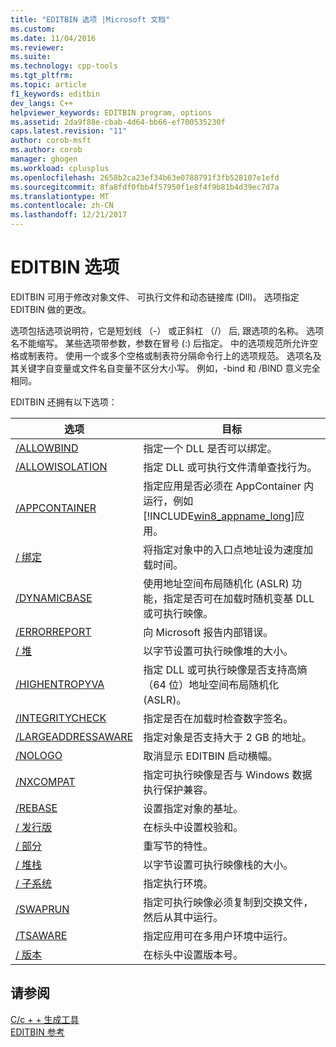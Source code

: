 ```yaml
---
title: "EDITBIN 选项 |Microsoft 文档"
ms.custom: 
ms.date: 11/04/2016
ms.reviewer: 
ms.suite: 
ms.technology: cpp-tools
ms.tgt_pltfrm: 
ms.topic: article
f1_keywords: editbin
dev_langs: C++
helpviewer_keywords: EDITBIN program, options
ms.assetid: 2da9f88e-cbab-4d64-bb66-ef700535230f
caps.latest.revision: "11"
author: corob-msft
ms.author: corob
manager: ghogen
ms.workload: cplusplus
ms.openlocfilehash: 2658b2ca23ef34b63e0788791f3fb528107e1efd
ms.sourcegitcommit: 8fa8fdf0fbb4f57950f1e8f4f9b81b4d39ec7d7a
ms.translationtype: MT
ms.contentlocale: zh-CN
ms.lasthandoff: 12/21/2017
---
```

# <a name="editbin-options"></a>EDITBIN 选项
EDITBIN 可用于修改对象文件、 可执行文件和动态链接库 (Dll)。 选项指定 EDITBIN 做的更改。  
  
 选项包括选项说明符，它是短划线 （-） 或正斜杠 （/） 后, 跟选项的名称。 选项名不能缩写。 某些选项带参数，参数在冒号 (:) 后指定。 中的选项规范所允许空格或制表符。 使用一个或多个空格或制表符分隔命令行上的选项规范。 选项名及其关键字自变量或文件名自变量不区分大小写。 例如，-bind 和 /BIND 意义完全相同。  
  
 EDITBIN 还拥有以下选项：  
  
|选项|目标|  
|------------|-------------|  
|[/ALLOWBIND](../../build/reference/allowbind.md)|指定一个 DLL 是否可以绑定。|  
|[/ALLOWISOLATION](../../build/reference/allowisolation.md)|指定 DLL 或可执行文件清单查找行为。|  
|[/APPCONTAINER](../../build/reference/appcontainer.md)|指定应用是否必须在 AppContainer 内运行，例如 [!INCLUDE[win8_appname_long](../../build/includes/win8_appname_long_md.md)]应用。|  
|[/ 绑定](../../build/reference/bind.md)|将指定对象中的入口点地址设为速度加载时间。|  
|[/DYNAMICBASE](../../build/reference/dynamicbase.md)|使用地址空间布局随机化 (ASLR) 功能，指定是否可在加载时随机变基 DLL 或可执行映像。|  
|[/ERRORREPORT](../../build/reference/errorreport-editbin-exe.md)|向 Microsoft 报告内部错误。|  
|[/ 堆](../../build/reference/heap.md)|以字节设置可执行映像堆的大小。|  
|[/HIGHENTROPYVA](../../build/reference/highentropyva.md)|指定 DLL 或可执行映像是否支持高熵（64 位）地址空间布局随机化 (ASLR)。|  
|[/INTEGRITYCHECK](../../build/reference/integritycheck.md)|指定是否在加载时检查数字签名。|  
|[/LARGEADDRESSAWARE](../../build/reference/largeaddressaware.md)|指定对象是否支持大于 2 GB 的地址。|  
|[/NOLOGO](../../build/reference/nologo-editbin.md)|取消显示 EDITBIN 启动横幅。|  
|[/NXCOMPAT](../../build/reference/nxcompat.md)|指定可执行映像是否与 Windows 数据执行保护兼容。|  
|[/REBASE](../../build/reference/rebase.md)|设置指定对象的基址。|  
|[/ 发行版](../../build/reference/release.md)|在标头中设置校验和。|  
|[/ 部分](../../build/reference/section-editbin.md)|重写节的特性。|  
|[/ 堆栈](../../build/reference/stack.md)|以字节设置可执行映像栈的大小。|  
|[/ 子系统](../../build/reference/subsystem.md)|指定执行环境。|  
|[/SWAPRUN](../../build/reference/swaprun.md)|指定可执行映像必须复制到交换文件，然后从其中运行。|  
|[/TSAWARE](../../build/reference/tsaware.md)|指定应用可在多用户环境中运行。|  
|[/ 版本](../../build/reference/version.md)|在标头中设置版本号。|  
  
## <a name="see-also"></a>请参阅  
 [C/c + + 生成工具](../../build/reference/c-cpp-build-tools.md)   
 [EDITBIN 参考](../../build/reference/editbin-reference.md)